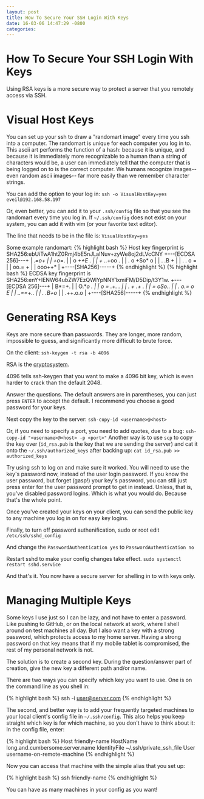 ```yaml
---
layout: post
title: How To Secure Your SSH Login With Keys
date: 16-03-06 14:47:29 -0800
categories: 
---
```

# How To Secure Your SSH Login With Keys
Using RSA keys is a more secure way to protect a server that you remotely
access via SSH.

# Visual Host Keys

You can set up your ssh to draw a "randomart image" every time you ssh into a
computer.
The randomart is unique for each computer you log in to.
This ascii art performs the function of a hash: because it is unique, and
because it is immediately more 
recognizable to a human than a string of characters would be, a user can
immediately tell that the computer 
that is being logged on to is the correct computer.
We humans recognize images-- even random ascii images-- far more easily than we
remember character strings.
 
 You can add the option to your log in:
`ssh -o VisualHostKey=yes eveil@192.168.58.197`

Or, even better, you can add it to your `.ssh/config` file so that you see the
randomart every time you log in.
If `~/.ssh/config` does not exist on your system, you can add it with vim (or
your favorite text editor).

The line that needs to be in the file is:
`VisualHostKey=yes`

Some example randomart:
{% highlight bash %}
Host key fingerprint is SHA256:ebUiTwA1htZ0Rmj4bE5nJLaINuv+zyWe8oj2dLVcCNY
+---[ECDSA 256]---+
|      .*=o+      |
|      +o*=.      |
|     o *++E .    |
|    + ..*+oo .   |
|   . o +So* o    |
|    .   .B +     |
|   .  . o =      |
|    oo.= +       |
|   ooo++*        |
+----[SHA256]-----+
{% endhighlight %}
{% highlight bash %}
ECDSA key fingerprint is SHA256:enY+IENW64ubZW7EzQWIYpNNY1xmiFM/D5Dip/t3Y1w.
+---[ECDSA 256]---+
|     B*=+.       |
|    O.**o .      |
|   o = .+. .     |
|    . + .+  .    |
|     = oSo..     |
|    . o.= o E    |
|     ..==+..     |
|    . .B+o*      |
|     .++.o.o     |
+----[SHA256]-----+
{% endhighlight %}

# Generating RSA Keys
Keys are more secure than passwords. They are longer, more random, impossible
to guess, and significantly more 
difficult to brute force.

On the client:
`ssh-keygen -t rsa -b 4096`

RSA is the
[cryptosystem](https://en.wikipedia.org/wiki/RSA_%28cryptosystem%29).


4096 tells ssh-keygen that you want to make a 4096 bit key, which is even
harder to crack than the default 
2048.

Answer the questions. The default answers are in parentheses, you can just
press `ENTER` to accept the default. 
I recommend you choose a good password for your keys.

Next copy the key to the server:
`ssh-copy-id <username>@<host>`

Or, if you need to specify a port, you need to add quotes, due to a bug:
`ssh-copy-id "<username>@<host> -p <port>"`
Another 
way is to use `scp` to copy the key over (`id_rsa.pub` is the key that we are
sending the server) and 
cat it onto the `~/.ssh/authorized_keys` after backing up:
`cat id_rsa.pub >> authorized_keys`

Try using ssh to log on and make sure it worked.
You will need to use the key's password now, instead of the user login
password.
If you know the user password, but forget (gasp!) your key's password, you can
still just press enter for the 
user password prompt to get in instead.
Unless, that is, you've disabled password logins. Which is what you would do.
Because that's the whole point.

Once you've created your keys on your client, you can send the public key to
any machine you log in on for easy 
key logins.

Finally, to turn off password authenification, sudo or root edit
`/etc/ssh/sshd_config`

And change the `PasswordAuthentication yes` to `PasswordAuthentication no`

Restart sshd to make your config changes take effect.
`sudo systemctl restart sshd.service`

And that's it. You now have a secure server for shelling in to with keys only.

# Managing Multiple Keys
Some keys I use just so I can be lazy, and not have to enter a password. Like
pushing to GitHub, or on the local network at work, where I shell around on
test machines all day. But I also want a key with a strong password, which
protects access to my home server. Having a strong password on that key means
that if my mobile tablet is compromised, the rest of my personal network is
not.

The solution is to create a second key. During the question/answer part of
creation, give the new key a different path and/or name.

There are two ways you can specify which key you want to use. One is on the
command line as you shell in:

{% highlight bash %}
ssh -i <key location> user@server.com
{% endhighlight %}

The second, and better way is to add your frequently targeted machines to your
local client's config file in `~/.ssh/config`. This also helps you keep
straight which key is for which machine, so you don't have to think about it:
In the config file, enter:

{% highlight bash %}
Host           friendly-name
HostName       long.and.cumbersome.server.name
IdentityFile   ~/.ssh/private_ssh_file
User           username-on-remote-machine
{% endhighlight %}

Now you can access that machine with the simple alias that you set up:

{% highlight bash %}
ssh friendly-name
{% endhighlight %}

You can have as many machines in your config as you want!

